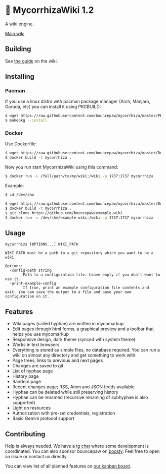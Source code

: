 # 🍄 MycorrhizaWiki 1.2
A wiki engine.

[Main wiki](https://mycorrhiza.lesarbr.es)

## Building
See [the guide](https://mycorrhiza.lesarbr.es/hypha/guide/deployment) on the wiki.

## Installing

### Pacman

If you use a linux distro with pacman package manager (Arch, Manjaro, Garuda, etc) you can install it using PKGBUILD:
```sh
$ wget https://raw.githubusercontent.com/bouncepaw/mycorrhiza/master/PKGBUILD
$ makepkg --install
```

### Docker

Use Dockerfile:
```sh
$ wget https://raw.githubusercontent.com/bouncepaw/mycorrhiza/master/Dockerfile
$ docker build -t mycorrhiza .
```

Now you run start MycorrhizaWiki using this command:
```sh
$ docker run -v /full/path/to/my/wiki:/wiki -p 1737:1737 mycorrhiza
```

Example:
```sh
$ cd /dev/shm

$ wget https://raw.githubusercontent.com/bouncepaw/mycorrhiza/master/Dockerfile
$ docker build -t mycorrhiza .
$ git clone https://github.com/bouncepaw/example-wiki
$ docker run -v /dev/shm/example-wiki:/wiki -p 1737:1737 mycorrhiza
```

## Usage
```
mycorrhiza [OPTIONS...] WIKI_PATH

WIKI_PATH must be a path to a git repository which you want to be a wiki.

Options:
  -config-path string
        Path to a configuration file. Leave empty if you don't want to use it.
  -print-example-config
        If true, print an example configuration file contents and exit. You can save the output to a file and base your own configuration on it.
```

## Features
* Wiki pages (called hyphae) are written in mycomarkup
* Edit pages through html forms, a graphical preview and a toolbar that helps you use mycomarkup
* Responsive design, dark theme (synced with system theme)
* Works in text browsers
* Everything is stored as simple files, no database required. You can run a wiki on almost any directory and get something to work with
* Page trees; links to previous and next pages
* Changes are saved to git
* List of hyphae page
* History page
* Random page
* Recent changes page; RSS, Atom and JSON feeds available
* Hyphae can be deleted while still preserving history
* Hyphae can be renamed (recursive renaming of subhyphae is also supported)
* Light on resources
* Authorization with pre-set credentials, registration
* Basic Gemini protocol support

## Contributing
Help is always needed. We have a [tg chat](https://t.me/mycorrhizadev) where some development is coordinated. You can also sponsor bouncepaw on [boosty](https://boosty.to/bouncepaw). Feel free to open an issue or contact us directly.

You can view list of all planned features on [our kanban board](https://github.com/bouncepaw/mycorrhiza/projects/1).
